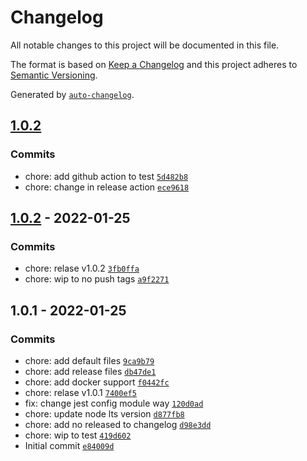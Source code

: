 # Changelog

All notable changes to this project will be documented in this file.

The format is based on [Keep a Changelog](https://keepachangelog.com/en/1.0.0/)
and this project adheres to [Semantic Versioning](https://semver.org/spec/v2.0.0.html).

Generated by [`auto-changelog`](https://github.com/CookPete/auto-changelog).

## [1.0.2](https://github.com/themakunga/nofollow/compare/1.0.2...1.0.2)

### Commits

- chore: add github action to test [`5d482b8`](https://github.com/themakunga/nofollow/commit/5d482b846fa95a51e04ed81226c9cc128de4aa3e)
- chore: change in release action [`ece9618`](https://github.com/themakunga/nofollow/commit/ece96189dc12f850b3a895638d7e515cc825c7f8)

## [1.0.2](https://github.com/themakunga/nofollow/compare/1.0.1...1.0.2) - 2022-01-25

### Commits

- chore: relase v1.0.2 [`3fb0ffa`](https://github.com/themakunga/nofollow/commit/3fb0ffa5a5c5d7435778b22747e91e15d5871ad1)
- chore: wip to no push tags [`a9f2271`](https://github.com/themakunga/nofollow/commit/a9f2271f1563267b24dcd0ca50eeb5f960c24c8c)

## 1.0.1 - 2022-01-25

### Commits

- chore: add default files [`9ca9b79`](https://github.com/themakunga/nofollow/commit/9ca9b792d17a74a0d8e4fafc9ad24ba900be3747)
- chore: add release files [`db47de1`](https://github.com/themakunga/nofollow/commit/db47de13d8f35bf406fb9d701eeb6d2c9ef170de)
- chore: add docker support [`f0442fc`](https://github.com/themakunga/nofollow/commit/f0442fccafb94ccb60a58047383ab43b8f69f01c)
- chore: relase v1.0.1 [`7400ef5`](https://github.com/themakunga/nofollow/commit/7400ef54f1cc688ebbf10f2fbd24d5ef13d97819)
- fix: change jest config module way [`120d0ad`](https://github.com/themakunga/nofollow/commit/120d0ad8169280ebefac827c40df018a464c4540)
- chore: update node lts version [`d877fb8`](https://github.com/themakunga/nofollow/commit/d877fb84bbb86feca6341d510153895f558f107e)
- chore: add no released to changelog [`d98e3dd`](https://github.com/themakunga/nofollow/commit/d98e3dd9d01f15d7676c6dea98b1a23af9f65df7)
- chore: wip to test [`419d602`](https://github.com/themakunga/nofollow/commit/419d6020477f3ce6c0c3ec519436d3b621591235)
- Initial commit [`e84009d`](https://github.com/themakunga/nofollow/commit/e84009d3310e6f8b299d10d498b9bf320f555095)
